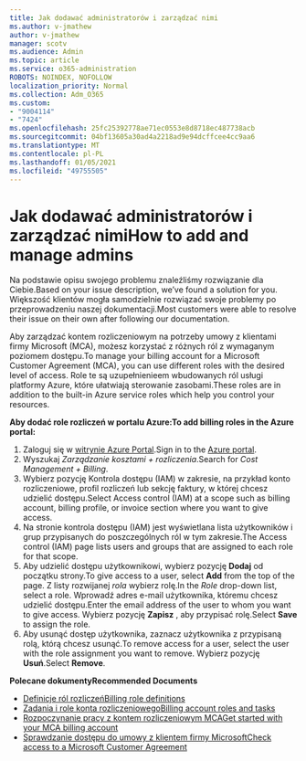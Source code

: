 ```yaml
---
title: Jak dodawać administratorów i zarządzać nimi
ms.author: v-jmathew
author: v-jmathew
manager: scotv
ms.audience: Admin
ms.topic: article
ms.service: o365-administration
ROBOTS: NOINDEX, NOFOLLOW
localization_priority: Normal
ms.collection: Adm_O365
ms.custom:
- "9004114"
- "7424"
ms.openlocfilehash: 25fc25392778ae71ec0553e8d8718ec487738acb
ms.sourcegitcommit: 04bf13605a30ad4a2218ad9e94dcffcee4cc9aa6
ms.translationtype: MT
ms.contentlocale: pl-PL
ms.lasthandoff: 01/05/2021
ms.locfileid: "49755505"
---
```

# <a name="how-to-add-and-manage-admins"></a><span data-ttu-id="841e9-102">Jak dodawać administratorów i zarządzać nimi</span><span class="sxs-lookup"><span data-stu-id="841e9-102">How to add and manage admins</span></span>

<span data-ttu-id="841e9-103">Na podstawie opisu swojego problemu znaleźliśmy rozwiązanie dla Ciebie.</span><span class="sxs-lookup"><span data-stu-id="841e9-103">Based on your issue description, we’ve found a solution for you.</span></span> <span data-ttu-id="841e9-104">Większość klientów mogła samodzielnie rozwiązać swoje problemy po przeprowadzeniu naszej dokumentacji.</span><span class="sxs-lookup"><span data-stu-id="841e9-104">Most customers were able to resolve their issue on their own after following our documentation.</span></span>

<span data-ttu-id="841e9-105">Aby zarządzać kontem rozliczeniowym na potrzeby umowy z klientami firmy Microsoft (MCA), możesz korzystać z różnych ról z wymaganym poziomem dostępu.</span><span class="sxs-lookup"><span data-stu-id="841e9-105">To manage your billing account for a Microsoft Customer Agreement (MCA), you can use different roles with the desired level of access.</span></span> <span data-ttu-id="841e9-106">Role te są uzupełnienieem wbudowanych ról usługi platformy Azure, które ułatwiają sterowanie zasobami.</span><span class="sxs-lookup"><span data-stu-id="841e9-106">These roles are in addition to the built-in Azure service roles which help you control your resources.</span></span>

<span data-ttu-id="841e9-107">**Aby dodać role rozliczeń w portalu Azure:**</span><span class="sxs-lookup"><span data-stu-id="841e9-107">**To add billing roles in the Azure portal:**</span></span>

1. <span data-ttu-id="841e9-108">Zaloguj się w [witrynie Azure Portal](https://portal.azure.com/).</span><span class="sxs-lookup"><span data-stu-id="841e9-108">Sign in to the [Azure portal](https://portal.azure.com/).</span></span>
2. <span data-ttu-id="841e9-109">Wyszukaj *Zarządzanie kosztami + rozliczenia*.</span><span class="sxs-lookup"><span data-stu-id="841e9-109">Search for *Cost Management + Billing*.</span></span>
3. <span data-ttu-id="841e9-110">Wybierz pozycję Kontrola dostępu (IAM) w zakresie, na przykład konto rozliczeniowe, profil rozliczeń lub sekcję faktury, w której chcesz udzielić dostępu.</span><span class="sxs-lookup"><span data-stu-id="841e9-110">Select Access control (IAM) at a scope such as billing account, billing profile, or invoice section where you want to give access.</span></span>
4. <span data-ttu-id="841e9-111">Na stronie kontrola dostępu (IAM) jest wyświetlana lista użytkowników i grup przypisanych do poszczególnych ról w tym zakresie.</span><span class="sxs-lookup"><span data-stu-id="841e9-111">The Access control (IAM) page lists users and groups that are assigned to each role for that scope.</span></span>
5. <span data-ttu-id="841e9-112">Aby udzielić dostępu użytkownikowi, wybierz pozycję **Dodaj** od początku strony.</span><span class="sxs-lookup"><span data-stu-id="841e9-112">To give access to a user, select **Add** from the top of the page.</span></span> <span data-ttu-id="841e9-113">Z listy rozwijanej *rola* wybierz rolę.</span><span class="sxs-lookup"><span data-stu-id="841e9-113">In the *Role* drop-down list, select a role.</span></span> <span data-ttu-id="841e9-114">Wprowadź adres e-mail użytkownika, któremu chcesz udzielić dostępu.</span><span class="sxs-lookup"><span data-stu-id="841e9-114">Enter the email address of the user to whom you want to give access.</span></span> <span data-ttu-id="841e9-115">Wybierz pozycję **Zapisz** , aby przypisać rolę.</span><span class="sxs-lookup"><span data-stu-id="841e9-115">Select **Save** to assign the role.</span></span>
6. <span data-ttu-id="841e9-116">Aby usunąć dostęp użytkownika, zaznacz użytkownika z przypisaną rolą, którą chcesz usunąć.</span><span class="sxs-lookup"><span data-stu-id="841e9-116">To remove access for a user, select the user with the role assignment you want to remove.</span></span> <span data-ttu-id="841e9-117">Wybierz pozycję **Usuń**.</span><span class="sxs-lookup"><span data-stu-id="841e9-117">Select **Remove**.</span></span>

<span data-ttu-id="841e9-118">**Polecane dokumenty**</span><span class="sxs-lookup"><span data-stu-id="841e9-118">**Recommended Documents**</span></span>

- [<span data-ttu-id="841e9-119">Definicje ról rozliczeń</span><span class="sxs-lookup"><span data-stu-id="841e9-119">Billing role definitions</span></span>](https://docs.microsoft.com/azure/cost-management-billing/manage/understand-mca-roles)
- [<span data-ttu-id="841e9-120">Zadania i role konta rozliczeniowego</span><span class="sxs-lookup"><span data-stu-id="841e9-120">Billing account roles and tasks</span></span>](https://docs.microsoft.com/azure/cost-management-billing/manage/understand-mca-roles#billing-account-roles-and-tasks)
- [<span data-ttu-id="841e9-121">Rozpoczynanie pracy z kontem rozliczeniowym MCA</span><span class="sxs-lookup"><span data-stu-id="841e9-121">Get started with your MCA billing account</span></span>](https://docs.microsoft.com/azure/cost-management-billing/understand/mca-overview)
- [<span data-ttu-id="841e9-122">Sprawdzanie dostępu do umowy z klientem firmy Microsoft</span><span class="sxs-lookup"><span data-stu-id="841e9-122">Check access to a Microsoft Customer Agreement</span></span>](https://docs.microsoft.com/azure/cost-management-billing/manage/change-credit-card?WT.mc_id=Portal-Microsoft_Azure_Support%22%20%5Cl%20%22manage-credit-cards-for-a-microsoft-customer-agreement%22%20%5Ct%20%22_blank#check-the-type-of-your-account)
